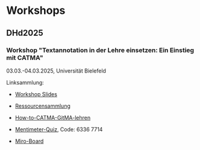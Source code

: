 # Workshops

## DHd2025 
### Workshop "Textannotation in der Lehre einsetzen: Ein Einstieg mit CATMA"
03.03.-04.03.2025, Universität Bielefeld

Linksammlung:
- [Workshop Slides](DHd2025/20250302_DHd2025_Lehre_CATMA_Workshop.pdf)

- [Ressourcensammlung](DHd2025/20250225_Infosheet_Ressourcen_Textannotation.pdf)
- [How-to-CATMA-GitMA-lehren](DHd2025/20250304_DHd20225_Workshop_How-to-Lehre.pdf)

- [Mentimeter-Quiz](https://www.menti.com/), Code: 6336 7714
- [Miro-Board](https://miro.com/app/board/uXjVIZ-mgbY=/?share_link_id=817753548746)

